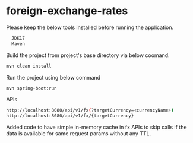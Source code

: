 # foreign-exchange-rates

Please keep the below tools installed before running the application.

```bash
  JDK17
  Maven
```


Build the project from project's base directory via below coomand.

```bash
mvn clean install
```

Run the project using below command

```bash
mvn spring-boot:run
```

APIs

```bash
http://localhost:8080/api/v1/fx(?targetCurrency=<currencyName>)
http://localhost:8080/api/v1/fx/{targetCurrency}
```

Added code to have simple in-memory cache in fx APIs to skip calls if the data is available for same request params without any TTL. 
